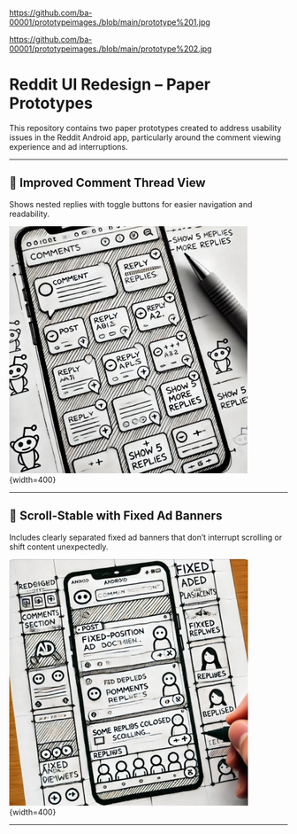 https://github.com/ba-00001/prototypeimages./blob/main/prototype%201.jpg

https://github.com/ba-00001/prototypeimages./blob/main/prototype%202.jpg

# Reddit UI Redesign – Paper Prototypes

This repository contains two paper prototypes created to address usability issues in the Reddit Android app, particularly around the comment viewing experience and ad interruptions.

---

## 🧵 Improved Comment Thread View  
Shows nested replies with toggle buttons for easier navigation and readability.

![Improved Comment Thread View](https://github.com/ba-00001/prototypeimages./blob/main/prototype%201.jpg){width=400}

---

## 📌 Scroll-Stable with Fixed Ad Banners  
Includes clearly separated fixed ad banners that don’t interrupt scrolling or shift content unexpectedly.

![Scroll-Stable with Fixed Ad Banners](https://github.com/ba-00001/prototypeimages./blob/main/prototype%202.jpg){width=400}

---
